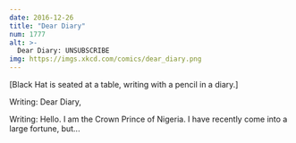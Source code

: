 ```yaml
---
date: 2016-12-26
title: "Dear Diary"
num: 1777
alt: >-
  Dear Diary: UNSUBSCRIBE
img: https://imgs.xkcd.com/comics/dear_diary.png
---
```

[Black Hat is seated at a table, writing with a pencil in a diary.]

Writing: Dear Diary,

Writing: Hello. I am the Crown Prince of Nigeria. I have recently come into a large fortune, but...
